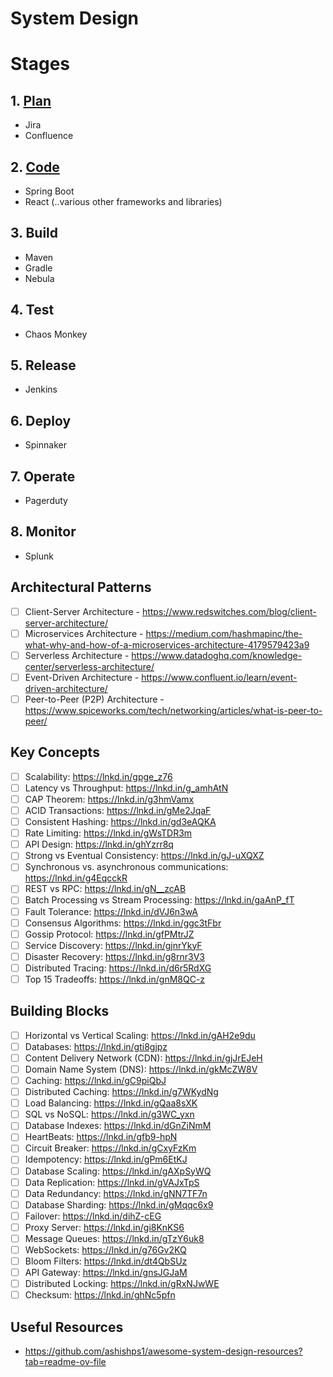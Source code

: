 # System Design

# Stages
## 1. [Plan](#plan)
  * Jira
  * Confluence
## 2. [Code](#code)
  * Spring Boot
  * React (..various other frameworks and libraries)
## 3. Build
  * Maven
  * Gradle
  * Nebula
## 4. Test
  * Chaos Monkey
## 5. Release
  * Jenkins
## 6. Deploy
  * Spinnaker
## 7. Operate
  * Pagerduty
## 8. Monitor
  * Splunk

## Architectural Patterns
- [ ] Client-Server Architecture - https://www.redswitches.com/blog/client-server-architecture/
- [ ] Microservices Architecture - https://medium.com/hashmapinc/the-what-why-and-how-of-a-microservices-architecture-4179579423a9
- [ ] Serverless Architecture - https://www.datadoghq.com/knowledge-center/serverless-architecture/
- [ ] Event-Driven Architecture - https://www.confluent.io/learn/event-driven-architecture/
- [ ] Peer-to-Peer (P2P) Architecture - https://www.spiceworks.com/tech/networking/articles/what-is-peer-to-peer/

## Key Concepts
- [ ] Scalability: https://lnkd.in/gpge_z76
- [ ] Latency vs Throughput: https://lnkd.in/g_amhAtN
- [ ] CAP Theorem: https://lnkd.in/g3hmVamx
- [ ] ACID Transactions: https://lnkd.in/gMe2JqaF
- [ ] Consistent Hashing: https://lnkd.in/gd3eAQKA
- [ ] Rate Limiting: https://lnkd.in/gWsTDR3m
- [ ] API Design: https://lnkd.in/ghYzrr8q
- [ ] Strong vs Eventual Consistency: https://lnkd.in/gJ-uXQXZ
- [ ] Synchronous vs. asynchronous communications: https://lnkd.in/g4EqcckR
- [ ] REST vs RPC: https://lnkd.in/gN__zcAB
- [ ] Batch Processing vs Stream Processing: https://lnkd.in/gaAnP_fT
- [ ] Fault Tolerance: https://lnkd.in/dVJ6n3wA
- [ ] Consensus Algorithms: https://lnkd.in/ggc3tFbr
- [ ] Gossip Protocol: https://lnkd.in/gfPMtrJZ
- [ ] Service Discovery: https://lnkd.in/gjnrYkyF
- [ ] Disaster Recovery: https://lnkd.in/g8rnr3V3
- [ ] Distributed Tracing: https://lnkd.in/d6r5RdXG
- [ ] Top 15 Tradeoffs: https://lnkd.in/gnM8QC-z

## Building Blocks
- [ ] Horizontal vs Vertical Scaling: https://lnkd.in/gAH2e9du
- [ ] Databases: https://lnkd.in/gti8gjpz
- [ ] Content Delivery Network (CDN): https://lnkd.in/gjJrEJeH
- [ ] Domain Name System (DNS): https://lnkd.in/gkMcZW8V
- [ ] Caching: https://lnkd.in/gC9piQbJ
- [ ] Distributed Caching: https://lnkd.in/g7WKydNg
- [ ] Load Balancing: https://lnkd.in/gQaa8sXK
- [ ] SQL vs NoSQL: https://lnkd.in/g3WC_yxn
- [ ] Database Indexes: https://lnkd.in/dGnZiNmM
- [ ] HeartBeats: https://lnkd.in/gfb9-hpN
- [ ] Circuit Breaker: https://lnkd.in/gCxyFzKm
- [ ] Idempotency: https://lnkd.in/gPm6EtKJ
- [ ] Database Scaling: https://lnkd.in/gAXpSyWQ
- [ ] Data Replication: https://lnkd.in/gVAJxTpS
- [ ] Data Redundancy: https://lnkd.in/gNN7TF7n
- [ ] Database Sharding: https://lnkd.in/gMqqc6x9
- [ ] Failover: https://lnkd.in/dihZ-cEG
- [ ] Proxy Server: https://lnkd.in/gi8KnKS6
- [ ] Message Queues: https://lnkd.in/gTzY6uk8
- [ ] WebSockets: https://lnkd.in/g76Gv2KQ
- [ ] Bloom Filters: https://lnkd.in/dt4QbSUz
- [ ] API Gateway: https://lnkd.in/gnsJGJaM
- [ ] Distributed Locking: https://lnkd.in/gRxNJwWE
- [ ] Checksum: https://lnkd.in/ghNc5pfn

## Useful Resources
* https://github.com/ashishps1/awesome-system-design-resources?tab=readme-ov-file
